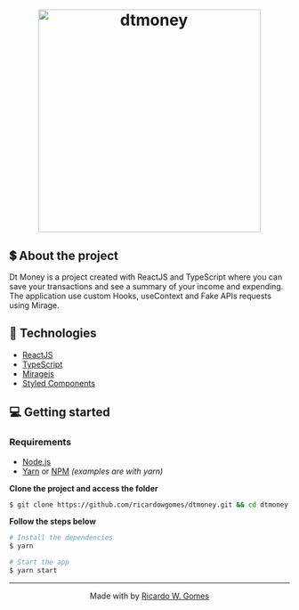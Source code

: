 <h1 align="center">
  <img alt="dtmoney" title="dtmoney" width="400px"  src=".github/logo.svg" />
</h1>

## 💲 About the project

Dt Money is a project created with ReactJS and TypeScript where you can save your transactions and see a summary of your income and expending.
The application use custom Hooks, useContext and Fake APIs requests using Mirage.

## 🚀 Technologies

- [ReactJS](https://reactjs.org/)
- [TypeScript](https://www.typescriptlang.org/)
- [Miragejs](https://miragejs.com/)
- [Styled Components](https://styled-components.com/)

## 💻 Getting started

### Requirements

- [Node.js](https://nodejs.org/en/)
- [Yarn](https://classic.yarnpkg.com/) or [NPM](https://www.npmjs.com/) _(examples are with yarn)_

**Clone the project and access the folder**

```bash
$ git clone https://github.com/ricardowgomes/dtmoney.git && cd dtmoney
```

**Follow the steps below**

```bash
# Install the dependencies
$ yarn

# Start the app
$ yarn start
```

---

<p align="center">
  Made with by <a href="https://www.linkedin.com/in/ricardowgomes/">Ricardo W. Gomes</a>
</p>